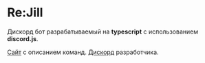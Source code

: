 # Re:Jill
Дискорд бот разрабатываемый на **typescript** с использованием **discord.js**.

[Сайт](https://rikzun.github.io/jill.html) с описанием команд.
[Дискорд](https://discord.gg/ZqrSw65) разработчика.